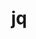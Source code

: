 ---
title: "jq"
layout: cache
categories: [package, v0.18.0]
meta: {"versions": ["1.6"], "compilers": ["gcc@=7.5.0"], "oss": ["ubuntu18.04"], "platforms": ["linux"], "targets": ["x86_64"], "stacks": ["e4s", "root"], "num_specs": 1, "num_specs_by_stack": {"root": 1, "e4s": 1}}
spec_details: [{"hash": "wnd6vwzxfy6krxtspwg56fhewnz6xygm", "compiler": "gcc@=7.5.0", "versions": ["1.6"], "os": "ubuntu18.04", "platform": "linux", "target": "x86_64", "variants": [], "stacks": ["root", "e4s"], "size": "-", "tarball": "https://binaries.spack.io/releases/v0.18.0/build_cache/linux-ubuntu18.04-x86_64/gcc-7.5.0/jq-1.6/linux-ubuntu18.04-x86_64-gcc-7.5.0-jq-1.6-wnd6vwzxfy6krxtspwg56fhewnz6xygm.spack"}]
---